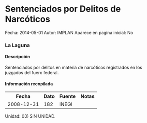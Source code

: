 Sentenciados por Delitos de Narcóticos
=====

Fecha: 2014-05-01
Autor: IMPLAN
Aparece en pagina inicial: No

### La Laguna

#### Descripción

Sentenciados por delitos en materia de narcóticos registrados en los juzgados del fuero federal.

#### Información recopilada

<table class="table table-hover table-bordered">
  <tr><th>Fecha</th><th>Dato</th><th>Fuente</th><th>Notas</th></tr>
  <tr><td>2008-12-31</td><td>182</td><td>INEGI</td><td></td></tr>
</table>

Unidad: 00) SIN UNIDAD.
